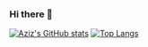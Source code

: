 ### Hi there 👋

<!--
**BAzizbek/BAzizbek** is a ✨ _special_ ✨ repository because its `README.md` (this file) appears on your GitHub profile.

Here are some ideas to get you started:

- 🔭 I’m currently working on ...
- 🌱 I’m currently learning ...
- 👯 I’m looking to collaborate on ...
- 🤔 I’m looking for help with ...
- 💬 Ask me about ...
- 📫 How to reach me: ...
- 😄 Pronouns: ...
- ⚡ Fun fact: ...
-->
[![Aziz's GitHub stats](https://github-readme-stats.vercel.app/api?username=BAzizbek&show_icons=true&theme=calm&count_private=true&hide=issues,prs)](https://github.com/Bazizbek/github-readme-stats)
[![Top Langs](https://github-readme-stats.vercel.app/api/top-langs/?username=BAzizbek&layout=compact&theme=calm)](https://github.com/BAzizbek/github-readme-stats)
